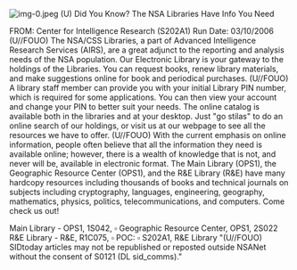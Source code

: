 ![img-0.jpeg](img-0.jpeg)
(U) Did You Know? The NSA Libraries Have Info You Need

FROM:
Center for Intelligence Research (S202A1)
Run Date: 03/10/2006
(U//FOUO) The NSA/CSS Libraries, a part of Advanced Intelligence Research Services (AIRS), are a great adjunct to the reporting and analysis needs of the NSA population. Our Electronic Library is your gateway to the holdings of the Libraries. You can request books, renew library materials, and make suggestions online for book and periodical purchases.
(U//FOUO) A library staff member can provide you with your initial Library PIN number, which is required for some applications. You can then view your account and change your PIN to better suit your needs. The online catalog is available both in the libraries and at your desktop. Just "go stilas" to do an online search of our holdings, or visit us at our webpage to see all the resources we have to offer.
(U//FOUO) With the current emphasis on online information, people often believe that all the information they need is available online; however, there is a wealth of knowledge that is not, and never will be, available in electronic format. The Main Library (OPS1), the Geographic Resource Center (OPS1), and the R\&E Library (R\&E) have many hardcopy resources including thousands of books and technical journals on subjects including cryptography, languages, engineering, geography, mathematics, physics, politics, telecommunications, and computers. Come check us out!

Main Library - OPS1, 1S042, $\square$
Geographic Resource Center, OPS1, 2S022
R\&E Library - R\&E, R1C075, $\square$
POC: $\square$ S202A1, R\&E Library
"(U//FOUO) SIDtoday articles may not be republished or reposted outside NSANet without the consent of S0121 (DL sid_comms)."
